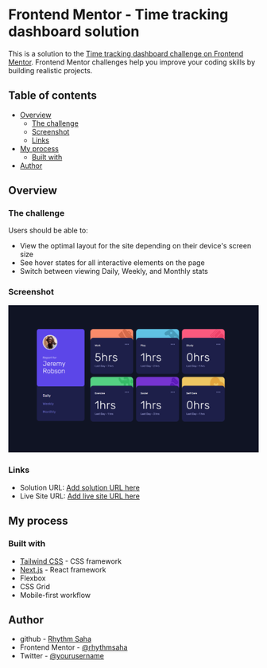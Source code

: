 # Frontend Mentor - Time tracking dashboard solution

This is a solution to the [Time tracking dashboard challenge on Frontend Mentor](https://www.frontendmentor.io/challenges/time-tracking-dashboard-UIQ7167Jw). Frontend Mentor challenges help you improve your coding skills by building realistic projects.

## Table of contents

-   [Overview](#overview)
    -   [The challenge](#the-challenge)
    -   [Screenshot](#screenshot)
    -   [Links](#links)
-   [My process](#my-process)
    -   [Built with](#built-with)
-   [Author](#author)

## Overview

### The challenge

Users should be able to:

-   View the optimal layout for the site depending on their device's screen size
-   See hover states for all interactive elements on the page
-   Switch between viewing Daily, Weekly, and Monthly stats

### Screenshot

![](./ss.png)

### Links

-   Solution URL: [Add solution URL here](https://your-solution-url.com)
-   Live Site URL: [Add live site URL here](https://your-live-site-url.com)

## My process

### Built with

-   [Tailwind CSS](https://tailwindcss.com/) - CSS framework
-   [Next.js](https://nextjs.org/) - React framework
-   Flexbox
-   CSS Grid
-   Mobile-first workflow

## Author

-   github - [Rhythm Saha](https://github.com/rhythmsaha)
-   Frontend Mentor - [@rhythmsaha](https://www.frontendmentor.io/profile/rhythmsaha)
-   Twitter - [@yourusername](https://www.twitter.com/yourusername)
